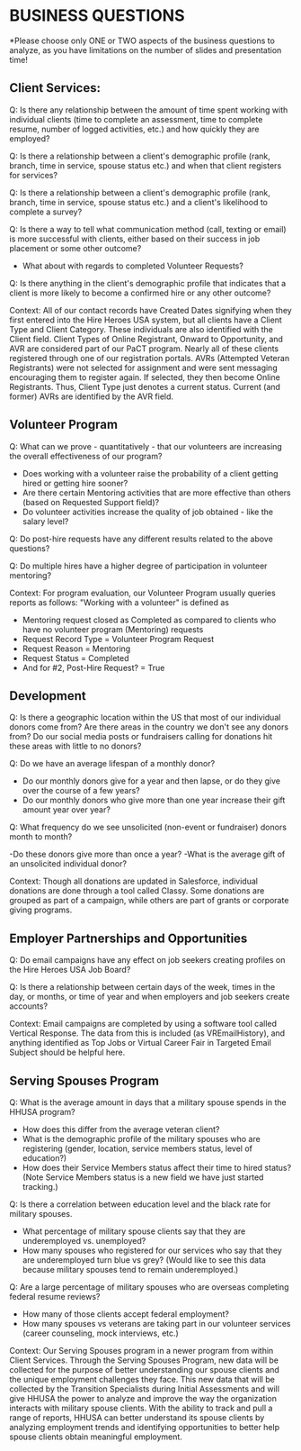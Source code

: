 # BUSINESS QUESTIONS

*Please choose only ONE or TWO aspects of the business questions to analyze, as you have limitations on the number of slides and presentation time!

## Client Services: 

Q: Is there any relationship between the amount of time spent working with individual clients (time to complete an assessment, time to complete resume, number of logged activities, etc.) and how quickly they are employed?
 
Q: Is there a relationship between a client's demographic profile (rank, branch, time in service, spouse status etc.) and when that client registers for services?
 
Q: Is there a relationship between a client's demographic profile (rank, branch, time in service, spouse status etc.) and a client's likelihood to complete a survey?  
 
Q: Is there a way to tell what communication method (call, texting or email) is more successful with clients, either based on their success in job placement or some other outcome? 

- What about with regards to completed Volunteer Requests?

Q: Is there anything in the client's demographic profile that indicates that a client is more likely to become a confirmed hire or any other outcome?
 
Context: All of our contact records have Created Dates signifying when they first entered into the Hire Heroes USA system, but all clients have a Client Type and Client Category. These individuals are also identified with the Client field. Client Types of Online Registrant, Onward to Opportunity, and AVR are considered part of our PaCT program. Nearly all of these clients registered through one of our registration portals. AVRs (Attempted Veteran Registrants) were not selected for assignment and were sent messaging encouraging them to register again. If selected, they then become Online Registrants. Thus, Client Type just denotes a current status. Current (and former) AVRs are identified by the AVR field.
 
## Volunteer Program
 
Q:  What can we prove - quantitatively - that our volunteers are increasing the overall effectiveness of our program?   

- Does working with a volunteer raise the probability of a client getting hired or getting hire sooner? 
- Are there certain Mentoring activities that are more effective than others (based on Requested Support field)? 
- Do volunteer activities increase the quality of job obtained - like the salary level? 

Q: Do post-hire requests have any different results related to the above questions?
 
Q: Do multiple hires have a higher degree of participation in volunteer mentoring?
 
Context: For program evaluation, our Volunteer Program usually queries reports as follows: "Working with a volunteer" is defined as

- Mentoring request closed as Completed as compared to clients who have no volunteer program (Mentoring) requests
- Request Record Type = Volunteer Program Request
- Request Reason = Mentoring
- Request Status = Completed
- And for #2, Post-Hire Request? = True 

## Development
 
Q: Is there a geographic location within the US that most of our individual donors come from? Are there areas in the country we don't see any donors from? Do our social media posts or fundraisers calling for donations hit these areas with little to no donors? 
 
Q: Do we have an average lifespan of a monthly donor? 

- Do our monthly donors give for a year and then lapse, or do they give over the course of a few years? 
- Do our monthly donors who give more than one year increase their gift amount year over year?

Q: What frequency do we see unsolicited (non-event or fundraiser) donors month to month? 

-Do these donors give more than once a year? 
-What is the average gift of an unsolicited individual donor?

Context: Though all donations are updated in Salesforce, individual donations are done through a tool called Classy. Some donations are grouped as part of a campaign, while others are part of grants or corporate giving programs.
 
## Employer Partnerships and Opportunities
 
Q:  Do email campaigns have any effect on job seekers creating profiles on the Hire Heroes USA Job Board? 
 
Q: Is there a relationship between certain days of the week, times in the day, or months, or time of year and when employers and job seekers create accounts?
 
Context: Email campaigns are completed by using a software tool called Vertical Response. The data from this is included (as VREmailHistory), and anything identified as Top Jobs or Virtual Career Fair in Targeted Email Subject should be helpful here.
 
## Serving Spouses Program
 
Q: What is the average amount in days that a military spouse spends in the HHUSA program? 

- How does this differ from the average veteran client? 
- What is the demographic profile of the military spouses who are registering (gender, location, service members status, level of education?)  
- How does their Service Members status affect their time to hired status? (Note Service Members status is a new field we have just started tracking.)

 Q: Is there a correlation between education level and the black rate for military spouses. 

- What percentage of military spouse clients say that they are underemployed vs. unemployed? 
- How many spouses who registered for our services who say that they are underemployed turn blue vs grey? (Would like to see this data because military spouses tend to remain underemployed.)

 Q: Are a large percentage of military spouses who are overseas completing federal resume reviews? 

- How many of those clients accept federal employment? 
- How many spouses vs veterans are taking part in our volunteer services (career counseling, mock interviews, etc.)

Context: Our Serving Spouses program in a newer program from within Client Services. Through the Serving Spouses Program, new data will be collected for the purpose of better understanding our spouse clients and the unique employment challenges they face. This new data that will be collected by the Transition Specialists during Initial Assessments and will give HHUSA the power to analyze and improve the way the organization interacts with military spouse clients. With the ability to track and pull a range of reports, HHUSA can better understand its spouse clients by analyzing employment trends and identifying opportunities to better help spouse clients obtain meaningful employment.
